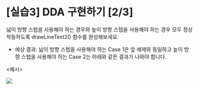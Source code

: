 # [실습3] DDA 구현하기 [2/3]

넓이 방향 스텝을 사용해야 하는 경우와 높이 방향 스텝을 사용해야 하는 경우 모두 정상 작동하도록 drawLineTest2() 함수를 완성해보세요.

-   예상 결과: 넓이 방향 스텝을 사용해야 하는 Case 1은 앞 예제와 동일하고 높이 방향 스텝을 사용해야 하는 Case 2는 아래와 같은 결과가 나와야 합니다.

<예시>

![](./ex3.png)